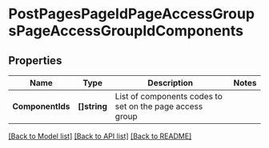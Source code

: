# PostPagesPageIdPageAccessGroupsPageAccessGroupIdComponents

## Properties
Name | Type | Description | Notes
------------ | ------------- | ------------- | -------------
**ComponentIds** | **[]string** | List of components codes to set on the page access group | 

[[Back to Model list]](../README.md#documentation-for-models) [[Back to API list]](../README.md#documentation-for-api-endpoints) [[Back to README]](../README.md)


